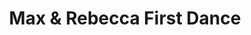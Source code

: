 ---
title: "Max & Rebecca First Dance"
url: /stuttgart/max-und-rebecca-first-dance/
shop: Elektronik
---